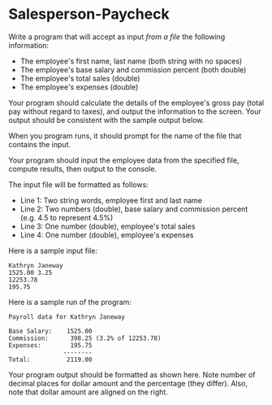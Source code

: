 # Salesperson-Paycheck

Write a program that will accept as input *from a file* the following information:

* The employee's first name, last name (both string with no spaces)
* The employee's base salary and commission percent (both double)
* The employee's total sales (double)
* The employee's expenses (double)

Your program should calculate the details of the employee's gross pay (total pay without regard to taxes), and output the information to the screen. Your output should be consistent with the sample output below.

When you program runs, it should prompt for the name of the file that contains the input.

Your program should input the employee data from the specified file, compute results, then output to the console.

The input file will be formatted as follows:

* Line 1: Two string words, employee first and last name
* Line 2: Two numbers (double), base salary and commission percent (e.g. 4.5 to represent 4.5%)
* Line 3: One number (double), employee's total sales
* Line 4: One number (double), employee's expenses

Here is a sample input file:

```
Kathryn Janeway
1525.00 3.25
12253.78
195.75
```

Here is a sample run of the program:

```
Payroll data for Kathryn Janeway

Base Salary:    1525.00
Commission:      398.25 (3.2% of 12253.78)
Expenses:        195.75
               --------
Total:          2119.00
```

Your program output should be formatted as shown here. Note number of decimal places for dollar amount and the percentage (they differ). Also, note that dollar amount are aligned on the right.
